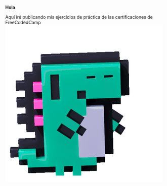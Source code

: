 **Hola**

Aquí iré publicando mis ejercicios de práctica de las certificaciones de FreeCodedCamp
![alt text](dino-dance.gif)